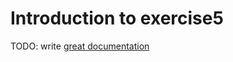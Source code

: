 # Introduction to exercise5

TODO: write [great documentation](http://jacobian.org/writing/what-to-write/)
